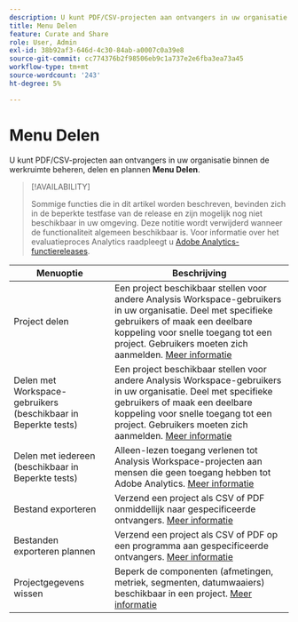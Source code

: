 ```yaml
---
description: U kunt PDF/CSV-projecten aan ontvangers in uw organisatie beheren, delen en plannen.
title: Menu Delen
feature: Curate and Share
role: User, Admin
exl-id: 38b92af3-646d-4c30-84ab-a0007c0a39e8
source-git-commit: cc774376b2f98506eb9c1a737e2e6fba3ea73a45
workflow-type: tm+mt
source-wordcount: '243'
ht-degree: 5%

---
```


# Menu Delen

U kunt PDF/CSV-projecten aan ontvangers in uw organisatie binnen de werkruimte beheren, delen en plannen **Menu Delen**.

>[!AVAILABILITY]
>
>Sommige functies die in dit artikel worden beschreven, bevinden zich in de beperkte testfase van de release en zijn mogelijk nog niet beschikbaar in uw omgeving. Deze notitie wordt verwijderd wanneer de functionaliteit algemeen beschikbaar is. Voor informatie over het evaluatieproces Analytics raadpleegt u [Adobe Analytics-functiereleases](/help/release-notes/releases.md).

| Menuoptie | Beschrijving |
|---|---|
| Project delen<!--remove this when Share with anyone goes to GA--> | Een project beschikbaar stellen voor andere Analysis Workspace-gebruikers in uw organisatie. Deel met specifieke gebruikers of maak een deelbare koppeling voor snelle toegang tot een project. Gebruikers moeten zich aanmelden. [Meer informatie](/help/analyze/analysis-workspace/curate-share/share-projects.md) |
| Delen met Workspace-gebruikers (beschikbaar in Beperkte tests) | Een project beschikbaar stellen voor andere Analysis Workspace-gebruikers in uw organisatie. Deel met specifieke gebruikers of maak een deelbare koppeling voor snelle toegang tot een project. Gebruikers moeten zich aanmelden. [Meer informatie](/help/analyze/analysis-workspace/curate-share/share-projects.md) |
| Delen met iedereen (beschikbaar in Beperkte tests) | Alleen-lezen toegang verlenen tot Analysis Workspace-projecten aan mensen die geen toegang hebben tot Adobe Analytics. [Meer informatie](/help/analyze/analysis-workspace/curate-share/share-projects.md) |
| Bestand exporteren | Verzend een project als CSV of PDF onmiddellijk naar gespecificeerde ontvangers. [Meer informatie](/help/analyze/analysis-workspace/curate-share/t-schedule-report.md) |
| Bestanden exporteren plannen | Verzend een project als CSV of PDF op een programma aan gespecificeerde ontvangers. [Meer informatie](/help/analyze/analysis-workspace/curate-share/t-schedule-report.md) |
| Projectgegevens wissen | Beperk de componenten (afmetingen, metriek, segmenten, datumwaaiers) beschikbaar in een project. [Meer informatie](/help/analyze/analysis-workspace/curate-share/curate.md) |
